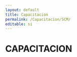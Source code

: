 ```yaml
---
layout: default
title: Capacitacion
permalink: /Capacitacion/SCM/
editable: si
---
```


# CAPACITACION

